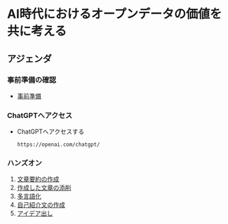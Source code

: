 # AI時代におけるオープンデータの価値を共に考える

## アジェンダ

### 事前準備の確認

* [事前準備](./preparation.md)

### ChatGPTへアクセス

* ChatGPTへアクセスする

  ```
  https://openai.com/chatgpt/
  ```

### ハンズオン

1. [文章要約の作成](./summary.md)
2. [作成した文章の添削](./correction.md)
3. [多言語化](./multi_language.md)
4. [自己紹介文の作成](./introduce.md)
5. [アイデア出し](./idea.md)
